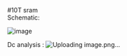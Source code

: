 #10T sram <br>
Schematic:


![image](https://github.com/user-attachments/assets/8ee4e232-7e90-4c57-a192-1797e761635c)

Dc analysis : 
![Uploading image.png…]()
